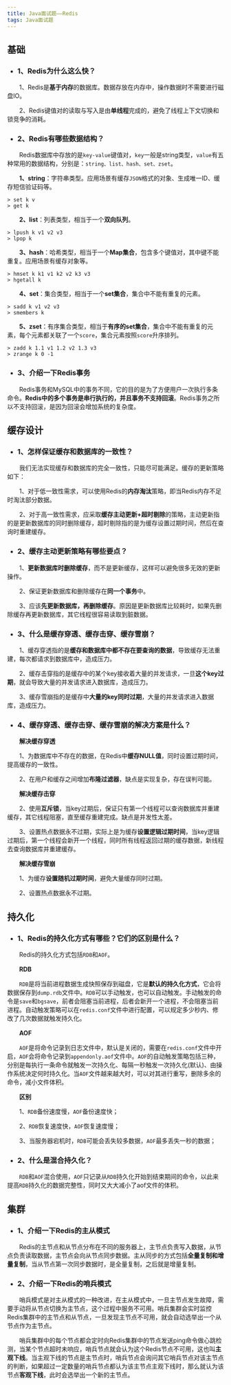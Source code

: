 ```yaml
---
title: Java面试题——Redis
tags: Java面试题
---
```


## 基础

* ### 1、Redis为什么这么快？

　　1、Redis是**基于内存**的数据库。数据存放在内存中，操作数据时不需要进行磁盘IO。

　　2、Redis键值对的读取与写入是由**单线程**完成的，避免了线程上下文切换和锁竞争的消耗。

* ### 2、Redis有哪些数据结构？

　　Redis数据库中存放的是`key-value`键值对，`key`一般是string类型，`value`有五种常用的数据结构，分别是：`string、list、hash、set、zset`。

　　**1、string**：字符串类型。应用场景有缓存`JSON`格式的对象、生成唯一ID、缓存短信验证码等。

```shell
> set k v
> get k
```

　　**2、list**：列表类型，相当于一个**双向队列**。

```shell
> lpush k v1 v2 v3
> lpop k
```

　　**3、hash**：哈希类型，相当于一个**Map集合**，包含多个键值对，其中键不能重复。应用场景有缓存对象等。

```shell
> hmset k k1 v1 k2 v2 k3 v3
> hgetall k
```

　　**4、set**：集合类型，相当于一个**set集合**，集合中不能有重复的元素。

```shell
> sadd k v1 v2 v3
> smembers k
```

　　**5、zset**：有序集合类型，相当于**有序的set集合**，集合中不能有重复的元素，每个元素都关联了一个`score`，集合元素按照`score`升序排列。

```shell
> zadd k 1.1 v1 1.2 v2 1.3 v3
> zrange k 0 -1
```

* ### 3、介绍一下Redis事务

　　Redis事务和MySQL中的事务不同，它的目的是为了方便用户一次执行多条命令。**Redis中的多个事务是串行执行的，并且事务不支持回滚**。Redis事务之所以不支持回滚，是因为回滚会增加系统的复杂度。

## 缓存设计

* ### 1、怎样保证缓存和数据库的一致性？

　　我们无法实现缓存和数据库的完全一致性，只能尽可能满足。缓存的更新策略如下：

　　1、对于低一致性需求，可以使用Redis的**内存淘汰**策略，即当Redis内存不足时淘汰部分数据。

　　2、对于高一致性需求，应采取**缓存主动更新+超时剔除**的策略，主动更新指的是更新数据库的同时删除缓存，超时剔除指的是为缓存设置过期时间，然后在查询时重建缓存。

* ### 2、缓存主动更新策略有哪些要点？

　　1、**更新数据库时删除缓存**，而不是更新缓存，这样可以避免很多无效的更新操作。

　　2、保证更新数据库和删除缓存在**同一个事务**中。

　　3、应该**先更新数据库，再删除缓存**。原因是更新数据库比较耗时，如果先删除缓存再更新数据库，其它线程很容易读取到脏数据。

* ### 3、什么是缓存穿透、缓存击穿、缓存雪崩？

　　1、缓存穿透指的是**缓存和数据库中都不存在要查询的数据**，导致缓存无法重建，每次都请求到数据库中，造成压力。

　　2、缓存击穿指的是缓存中的某个key接收着大量的并发请求，一旦**这个key过期**，就会导致大量的并发请求进入数据库，造成压力。

　　3、缓存雪崩指的是缓存中**大量的key同时过期**，大量的并发请求进入数据库，造成压力。

* ### 4、缓存穿透、缓存击穿、缓存雪崩的解决方案是什么？

　　**解决缓存穿透**

　　1、为数据库中不存在的数据，在Redis中**缓存NULL值**，同时设置过期时间，提高缓存的一致性。

　　2、在用户和缓存之间增加**布隆过滤器**，缺点是实现复杂，存在误判可能。

　　**解决缓存击穿**

　　2、使用**互斥锁**，当key过期后，保证只有第一个线程可以查询数据库并重建缓存，其它线程阻塞，直至缓存重建完成。缺点是并发性太差。

　　3、设置热点数据永不过期，实际上是为缓存**设置逻辑过期时间**，当key逻辑过期后，第一个线程会新开一个线程，同时所有线程返回过期的缓存数据，新线程去查询数据库并重建缓存。

　　**解决缓存雪崩**

　　1、为缓存**设置随机过期时间**，避免大量缓存同时过期。

　　2、设置热点数据永不过期。

## 持久化

* ### 1、Redis的持久化方式有哪些？它们的区别是什么？

　　Redis的持久化方式包括`RDB`和`AOF`。

　　**RDB**

　　`RDB`是将当前进程数据生成快照保存到磁盘，它是**默认的持久化方式**，它会将数据保存到`dump.rdb`文件中。`RDB`可以手动触发，也可以自动触发。手动触发的命令是`save`和`bgsave`，前者会阻塞当前进程，后者会新开一个进程，不会阻塞当前进程。自动触发策略可以在`redis.conf`文件中进行配置，可以规定多少秒内、修改了几次数据就触发持久化。

　　**AOF**

　　`AOF`是将命令记录到日志文件中，默认是关闭的，需要在`redis.conf`文件中开启，`AOF`会将命令记录到`appendonly.aof`文件中。`AOF`的自动触发策略包括三种，分别是每执行一条命令就触发一次持久化、每隔一秒触发一次持久化(默认)、由操作系统决定何时持久化。当`AOF`文件越来越大时，可以对其进行重写，删除多余的命令，减小文件体积。

　　**区别**

　　1、`RDB`备份速度慢，`AOF`备份速度快；

　　2、`RDB`恢复速度快，`AOF`恢复速度慢；

　　3、当服务器宕机时，`RDB`可能会丢失较多数据，`AOF`最多丢失一秒的数据；

* ### 2、什么是混合持久化？

　　`RDB`和`AOF`混合使用，`AOF`只记录从`RDB`持久化开始到结束期间的命令，以此来提高`RDB`持久化的数据完整性，同时又大大减小了aof文件的体积。

## 集群

* ### 1、介绍一下Redis的主从模式

　　Redis的主节点和从节点分布在不同的服务器上，主节点负责写入数据，从节点负责读取数据，主节点会向从节点同步数据。主从同步的方式包括**全量复制和增量复制**，当从节点第一次同步数据时，是全量复制，之后就是增量复制。

* ### 2、介绍一下Redis的哨兵模式

　　哨兵模式是对主从模式的一种改进，在主从模式中，一旦主节点发生故障，需要手动将从节点切换为主节点，这个过程中服务不可用。哨兵集群会实时监控Redis集群中的主节点和从节点，一旦发现主节点不可用，就会自动选举出一个从节点作为主节点。

　　哨兵集群中的每个节点都会定时向Redis集群中的节点发送ping命令做心跳检测，当某个节点超时未响应，哨兵节点就会认为这个Redis节点不可用，这也叫**主观下线**。当主观下线的节点是主节点时，哨兵节点会询问其它哨兵节点对该主节点的判断，如果超过一定数量的哨兵节点都认为该主节点主观下线时，那么就认为该节点**客观下线**，此时会选举出一个新的主节点。